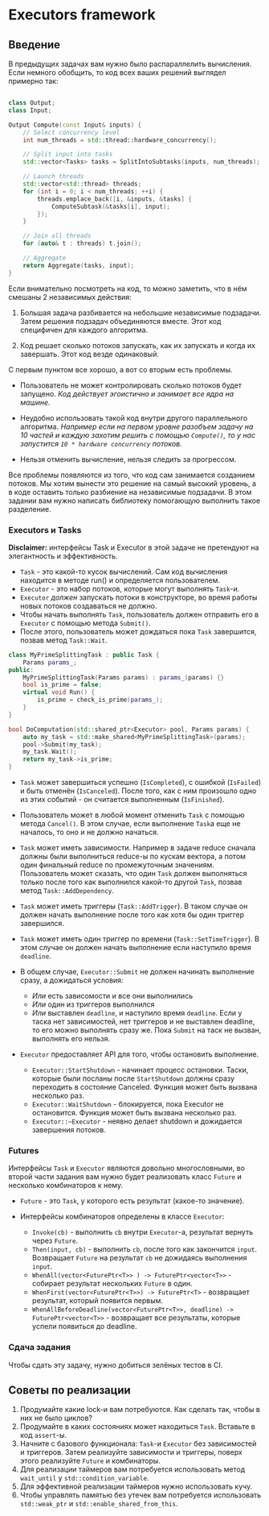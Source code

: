 # Executors framework

## Введение

В предыдущих задачах вам нужно было распараллелить вычисления. Если немного обобщить, то код всех ваших решений выглядел примерно так:

```c++

class Output;
class Input;

Output Compute(const Input& inputs) {
    // Select concurrency level
    int num_threads = std::thread::hardware_concurrency();

    // Split input into tasks
    std::vector<Tasks> tasks = SplitIntoSubtasks(inputs, num_threads);

    // Launch threads
    std::vector<std::thread> threads;
    for (int i = 0; i < num_threads; ++i) {
        threads.emplace_back([i, &inputs, &tasks] {
            ComputeSubtask(&tasks[i], input);
        });
    }

    // Join all threads
    for (auto& t : threads) t.join();

    // Aggregate
    return Aggregate(tasks, input);
}
```

Если внимательно посмотреть на код, то можно заметить, что в нём смешаны 2
независимых действия:
  
  1. Большая задача разбивается на небольшие независимые подзадачи. Затем
      решения подзадач объединяются вместе. Этот код специфичен для каждого алгоритма.

  2. Код решает сколько потоков запускать, как их запускать и когда
      их завершать. Этот код везде одинаковый.

С первым пунктом все хорошо, а вот со вторым есть проблемы.

* Пользователь не может контролировать сколько потоков будет запущено.
  _Код действует эгоистично и занимает все ядра на машине._

* Неудобно использовать такой код внутри другого параллельного алгоритма.
  _Например если на первом уровне разобъем задачу на 10 частей и каждую захотим решить с помощью `Compute()`, то у нас запустится `10 * hardware concurrency` потоков._

* Нельзя отменить вычисление, нельзя следить за прогрессом.

Все проблемы появляются из того, что код сам занимается созданием
потоков. Мы хотим вынести это решение на самый высокий уровень, а в
коде оставить только разбиение на независимые подзадачи. В этом
задании вам нужно написать библиотеку помогающую выполнить такое разделение.

### Executors и Tasks

**Disclaimer:** интерфейсы Task и Executor в этой задаче не претендуют
  на элегантность и эффективность.

* `Task` - это какой-то кусок вычислений. Сам код вычисления находится в
методе run() и определяется пользователем.
* `Executor` - это набор потоков, которые могут выполнять `Task`-и. 
* `Executor` *должен* запускать потоки в конструкторе, во время работы новых потоков создаваться не должно.
* Чтобы начать выполнять `Task`, пользователь должен отправить его в `Executor` с помощью метода
`Submit()`.
* После этого, пользователь может дождаться пока `Task` завершится, позвав метод `Task::Wait`.

```c++
class MyPrimeSplittingTask : public Task {
    Params params_;
public:
    MyPrimeSplittingTask(Params params) : params_(params) {}
    bool is_prime = false;
    virtual void Run() {
        is_prime = check_is_prime(params_);
    }
}

bool DoComputation(std::shared_ptr<Executor> pool, Params params) {
    auto my_task = std::make_shared<MyPrimeSplittingTask>(params);
    pool->Submit(my_task);
    my_task.Wait();
    return my_task->is_prime;
}
```

* `Task` может завершиться успешно (`IsCompleted`), с ошибкой
  (`IsFailed`) и быть отменён (`IsCanceled`). После того, как с ним
  произошло одно из этих событий - он считается выполненным
  (`IsFinished`).

* Пользователь может в любой момент отменить `Task` с помощью метода
  `Cancel()`. В этом случае, если выполнение `Task`а еще не
  началось, то оно и не должно начаться.

* `Task` может иметь зависимости. Например в задаче reduce сначала
  должны были выполниться reduce-ы по кускам вектора, а потом один
  финальный reduce по промежуточным значениям. Пользователь может
  сказать, что один `Task` должен выполняться только после того как
  выполнился какой-то другой `Task`, позвав метод
  `Task::AddDependency`.

* `Task` может иметь триггеры (`Task::AddTrigger`). В таком случае он должен начать
  выполнение после того как хотя бы один триггер завершился.

* `Task` может иметь один триггер по времени
  (`Task::SetTimeTrigger`). В этом случае он должен начать
  выполнение если наступило время `deadline`.

* В общем случае, `Executor::Submit` не должен начинать выполнение
  сразу, а дожидаться условия:
  * _Или_ есть зависомости и все они выполнились
  * _Или_ один из триггеров выполнился
  * _Или_ выставлен `deadline`, и наступило время `deadline`.
  Если у таска нет зависимостей, нет триггеров и не выставлен deadline,
  то его можно выполнять сразу же.
  Пока `Submit` на таск не вызван, выполнять его нельзя.

* `Executor` предоставляет API для того, чтобы остановить выполнение.
  * `Executor::StartShutdown` - начинает процесс остановки. Таски, которые 
    были посланы после `StartShutdown` должны сразу переходить в состояние Canceled.
    Функция может быть вызвана несколько раз.
  * `Executor::WaitShutdown` - блокируется, пока Executor не остановится.
    Функция может быть вызвана несколько раз.
  * `Executor::~Executor` - неявно делает shutdown и дожидается завершения потоков.

### Futures

Интерфейсы `Task` и `Executor` являются довольно многословными, во второй
части задания вам нужно будет реализовать класс `Future` и несколько комбинаторов к нему.

* `Future` - это `Task`, у которого есть результат (какое-то значение).

* Интерфейсы комбинаторов определены в классе `Executor`:
  * `Invoke(cb)` - выполнить `cb` внутри `Executor`-а, результат вернуть через `Future`.
  * `Then(input, cb)` - выполнить `cb`, после того как закончится `input`. Возвращает `Future` на результат `cb` не дожидаясь выполнения `input`.
  * `WhenAll(vector<FuturePtr<T>> ) -> FuturePtr<vector<T>>` - собирает результат нескольких `Future` в один.
  * `WhenFirst(vector<FuturePtr<T>>) -> FuturePtr<T>` - возвращает результат, который появится первым.
  * `WhenAllBeforeDeadline(vector<FuturePtr<T>>, deadline) -> FuturePtr<vector<T>>` - возвращает все результаты, которые успели появиться до deadline.

### Сдача задания

Чтобы сдать эту задачу, нужно добиться зелёных тестов в CI.

## Советы по реализации

1. Продумайте какие lock-и вам потребуются. Как сделать так, чтобы
    в них не было циклов?
2. Продумайте в каких состояниях может находиться `Task`. Вставьте в
    код `assert`-ы.
3. Начните с базового функционала: `Task`-и `Executor` без
    зависимостей и триггеров. Затем реализуйте зависимости и
    триггеры, поверх этого реализуйте `Future` и комбинаторы.
4. Для реализации таймеров вам потребуется использовать метод
    `wait_until` у `std::condition_variable`.
5. Для эффективной реализации таймеров нужно использовать кучу.
6. Чтобы управлять памятью без утечек вам потребуется использовать `std::weak_ptr` и `std::enable_shared_from_this`.
